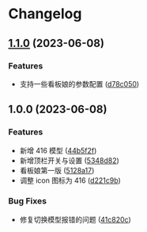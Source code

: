 # Changelog

## [1.1.0](https://github.com/terwer/siyuan-plugin-kanban-girl/compare/v1.0.0...v1.1.0) (2023-06-08)


### Features

* 支持一些看板娘的参数配置 ([d78c050](https://github.com/terwer/siyuan-plugin-kanban-girl/commit/d78c050932c7dbd583e903b4659de869409cbeb0))

## 1.0.0 (2023-06-08)
### Features
* 新增 416 模型 ([44b5f2f](https://github.com/terwer/siyuan-plugin-kanban-girl/commit/44b5f2fc6a675b07f8d434bfa793b586210af605))
* 新增顶栏开关与设置 ([5348d82](https://github.com/terwer/siyuan-plugin-kanban-girl/commit/5348d8295cb195b42ec07149d2c331b175cd830e))
* 看板娘第一版 ([5128a17](https://github.com/terwer/siyuan-plugin-kanban-girl/commit/5128a1731eb6a853dc389e94e34d67241f6123df))
* 调整 icon 图标为 416 ([d221c9b](https://github.com/terwer/siyuan-plugin-kanban-girl/commit/d221c9bba35303ec0a8724c5ff0e45d0f70a35b6))
### Bug Fixes
* 修复切换模型报错的问题 ([41c820c](https://github.com/terwer/siyuan-plugin-kanban-girl/commit/41c820c52942634a32761dda938ee6b488c23227))
